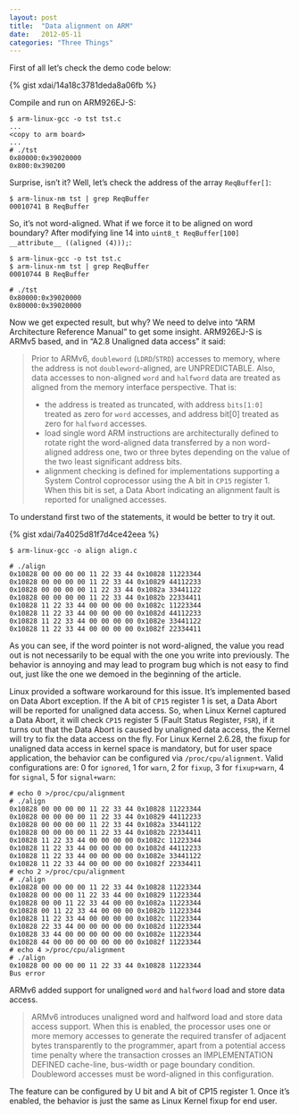 ```yaml
---
layout: post
title:  "Data alignment on ARM"
date:   2012-05-11
categories: "Three Things"
---
```

First of all let’s check the demo code below:

{% gist xdai/14a18c3781deda8a06fb %}

Compile and run on ARM926EJ-S:

~~~
$ arm-linux-gcc -o tst tst.c
...
<copy to arm board>
...
# ./tst
0x80000:0x39020000
0x800:0x390200
~~~

Surprise, isn’t it? Well, let’s check the address of the array
`ReqBuffer[]`:

~~~
$ arm-linux-nm tst | grep ReqBuffer
00010741 B ReqBuffer
~~~

So, it’s not word-aligned. What if we force it to be aligned on word
boundary? After modifying line 14 into `uint8_t ReqBuffer[100]
__attribute__ ((aligned (4)));`:

~~~
$ arm-linux-gcc -o tst tst.c
$ arm-linux-nm tst | grep ReqBuffer
00010744 B ReqBuffer

# ./tst
0x80000:0x39020000
0x80000:0x39020000
~~~

Now we get expected result, but why? We need to delve into “ARM
Architecture Reference Manual” to get some insight. ARM926EJ-S is
ARMv5 based, and in “A2.8 Unaligned data access” it said:

> Prior to ARMv6, `doubleword` (`LDRD`/`STRD`) accesses to memory,
> where the address is not `doubleword`-aligned, are
> UNPREDICTABLE. Also, data accesses to non-aligned `word` and
> `halfword` data are treated as aligned from the memory interface
> perspective. That is:
>
> * the address is treated as truncated, with address `bits[1:0]`
>   treated as zero for `word` accesses, and address bit[0] treated as
>   zero for `halfword` accesses.
> * load single word ARM instructions are architecturally defined to
>   rotate right the word-aligned data transferred by a non
>   word-aligned address one, two or three bytes depending on the
>   value of the two least significant address bits.
> * alignment checking is defined for implementations supporting a
>   System Control coprocessor using the A bit in `CP15`
>   register 1. When this bit is set, a Data Abort indicating an
>   alignment fault is reported for unaligned accesses.

To understand first two of the statements, it would be better to try
it out.

{% gist xdai/7a4025d81f7d4ce42eea %}

~~~
$ arm-linux-gcc -o align align.c

# ./align
0x10828 00 00 00 00 11 22 33 44 0x10828 11223344
0x10828 00 00 00 00 11 22 33 44 0x10829 44112233
0x10828 00 00 00 00 11 22 33 44 0x1082a 33441122
0x10828 00 00 00 00 11 22 33 44 0x1082b 22334411
0x10828 11 22 33 44 00 00 00 00 0x1082c 11223344
0x10828 11 22 33 44 00 00 00 00 0x1082d 44112233
0x10828 11 22 33 44 00 00 00 00 0x1082e 33441122
0x10828 11 22 33 44 00 00 00 00 0x1082f 22334411
~~~

As you can see, if the word pointer is not word-aligned, the value you
read out is not necessarily to be equal with the one you write into
previously. The behavior is annoying and may lead to program bug which
is not easy to find out, just like the one we demoed in the beginning
of the article.

Linux provided a software workaround for this issue. It’s implemented
based on Data Abort exception. If the A bit of `CP15` register 1 is
set, a Data Abort will be reported for unaligned data access. So, when
Linux Kernel captured a Data Abort, it will check `CP15` register 5
(Fault Status Register, `FSR`), if it turns out that the Data Abort is
caused by unaligned data access, the Kernel will try to fix the data
access on the fly. For Linux Kernel 2.6.28, the fixup for unaligned
data access in kernel space is mandatory, but for user space
application, the behavior can be configured via
`/proc/cpu/alignment`. Valid configurations are: 0 for `ignored`, 1
for `warn`, 2 for `fixup`, 3 for `fixup+warn`, 4 for `signal`, 5 for
`signal+warn`:

~~~
# echo 0 >/proc/cpu/alignment
# ./align
0x10828 00 00 00 00 11 22 33 44 0x10828 11223344
0x10828 00 00 00 00 11 22 33 44 0x10829 44112233
0x10828 00 00 00 00 11 22 33 44 0x1082a 33441122
0x10828 00 00 00 00 11 22 33 44 0x1082b 22334411
0x10828 11 22 33 44 00 00 00 00 0x1082c 11223344
0x10828 11 22 33 44 00 00 00 00 0x1082d 44112233
0x10828 11 22 33 44 00 00 00 00 0x1082e 33441122
0x10828 11 22 33 44 00 00 00 00 0x1082f 22334411
# echo 2 >/proc/cpu/alignment
# ./align
0x10828 00 00 00 00 11 22 33 44 0x10828 11223344
0x10828 00 00 00 11 22 33 44 00 0x10829 11223344
0x10828 00 00 11 22 33 44 00 00 0x1082a 11223344
0x10828 00 11 22 33 44 00 00 00 0x1082b 11223344
0x10828 11 22 33 44 00 00 00 00 0x1082c 11223344
0x10828 22 33 44 00 00 00 00 00 0x1082d 11223344
0x10828 33 44 00 00 00 00 00 00 0x1082e 11223344
0x10828 44 00 00 00 00 00 00 00 0x1082f 11223344
# echo 4 >/proc/cpu/alignment
# ./align
0x10828 00 00 00 00 11 22 33 44 0x10828 11223344
Bus error
~~~

ARMv6 added support for unaligned `word` and `halfword` load and store
data access.

> ARMv6 introduces unaligned word and halfword load and store data
> access support. When this is enabled, the processor uses one or more
> memory accesses to generate the required transfer of adjacent bytes
> transparently to the programmer, apart from a potential access time
> penalty where the transaction crosses an IMPLEMENTATION DEFINED
> cache-line, bus-width or page boundary condition. Doubleword
> accesses must be word-aligned in this configuration.

The feature can be configured by U bit and A bit of CP15
register 1. Once it’s enabled, the behavior is just the same as Linux
Kernel fixup for end user.
